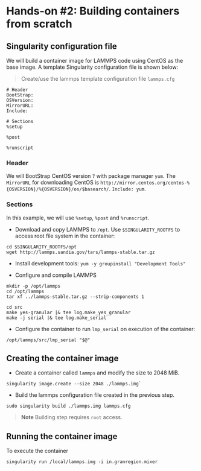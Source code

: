 # Hands-on #2: Building containers from scratch

## Singularity configuration file

We will build a container image for LAMMPS code using CentOS as the base image. A template Singularity configuration file is shown below:

> Create/use the lammps template configuration file `lammps.cfg`

```shell
# Header
BootStrap: 
OSVersion: 
MirrorURL: 
Include:

# Sections
%setup

%post

%runscript
```

### Header

We will BootStrap CentOS version `7` with package manager `yum`. The `MirrorURL` for downloading CentOS is `http://mirror.centos.org/centos-%{OSVERSION}/%{OSVERSION}/os/$basearch/`. `Include: yum`.

### Sections

In this example, we will use `%setup`, `%post` and `%runscript`.

* Download and copy LAMMPS to `/opt`. Use `$SINGULARITY_ROOTFS` to access root file system in the container:

```shell
cd $SINGULARITY_ROOTFS/opt
wget http://lammps.sandia.gov/tars/lammps-stable.tar.gz
```

* Install development tools: `yum -y groupinstall "Development Tools"`

* Configure and compile LAMMPS

```shell
mkdir -p /opt/lammps
cd /opt/lammps
tar xf ../lammps-stable.tar.gz --strip-components 1

cd src
make yes-granular |& tee log.make_yes_granular
make -j serial |& tee log.make_serial
```

* Configure the container to run `lmp_serial` on execution of the container:

```shell
/opt/lammps/src/lmp_serial "$@"
```

## Creating the container image

* Create a container called `lammps` and modify the size to 2048 MiB.

```
singularity image.create --size 2048 ./lammps.img`
```

* Build the lammps configuration file created in the previous step.

```
sudo singularity build ./lammps.img lammps.cfg
```
> **Note** Building step requires `root` access.

## Running the container image

To execute the container 

```
singularity run /local/lammps.img -i in.granregion.mixer
```
